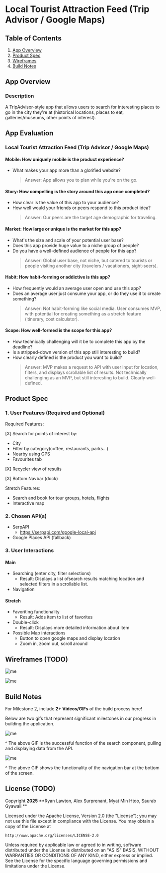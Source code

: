 # Local Tourist Attraction Feed (Trip Advisor / Google Maps)

## Table of Contents

1. [App Overview](#App-Overview)
1. [Product Spec](#Product-Spec)
1. [Wireframes](#Wireframes)
1. [Build Notes](#Build-Notes)

## App Overview

### Description

A TripAdvisor-style app that allows users to search for interesting places to go in the city they're at (historical locations, places to eat, galleries/museums, other points of interest).

## App Evaluation

### Local Tourist Attraction Feed (Trip Advisor / Google Maps)

#### Mobile: How uniquely mobile is the product experience?

- What makes your app more than a glorified website?
  > Answer: App allows you to plan while you're on the go.

#### Story: How compelling is the story around this app once completed?

- How clear is the value of this app to your audience?
- How well would your friends or peers respond to this product idea?
  > Answer: Our peers are the target age demographic for traveling.

#### Market: How large or unique is the market for this app?

- What's the size and scale of your potential user base?
- Does this app provide huge value to a niche group of people?
- Do you have a well-defined audience of people for this app?
  > Answer: Global user base, not niche, but catered to tourists or people visiting another city (travelers / vacationers, sight-seers).

#### Habit: How habit-forming or addictive is this app?

- How frequently would an average user open and use this app?
- Does an average user just consume your app, or do they use it to create something?
  > Answer: Not habit-forming like social media. User consumes MVP, with potential for creating something as a stretch feature (itinerary, cost calculator).

#### Scope: How well-formed is the scope for this app?

- How technically challenging will it be to complete this app by the deadline?
- Is a stripped-down version of this app still interesting to build?
- How clearly defined is the product you want to build?
  > Answer: MVP makes a request to API with user input for location, filters, and displays scrollable list of results. Not technically challenging as an MVP, but still interesting to build. Clearly well-defined.

## Product Spec

### 1. User Features (Required and Optional)

Required Features:

[X] Search for points of interest by:

- City
- Filter by category(coffee, restaurants, parks...)
- Nearby using GPS
- Favourites tab

[X] Recycler view of results

[X] Bottom Navbar (dock)

Stretch Features:

- Search and book for tour groups, hotels, flights
- Interactive map

### 2. Chosen API(s)

- SerpAPI
  - https://serpapi.com/google-local-api
- Google Places API (fallback)

### 3. User Interactions

#### Main

- Searching (enter city, filter selections)
  - Result: Displays a list ofsearch results matching location and selected filters in a scrollable list.
- Navigation

#### Stretch

- Favoriting functionality
  - Result: Adds item to list of favorites
- Double-click
  - Result: Displays more detailed information about item
- Possible Map interactions
  - Button to open google maps and display location
  - Zoom in, zoom out, scroll around

## Wireframes (TODO)

<!-- Add picture of your hand sketched wireframes in this section -->

![me](https://github.com/Code-Path-AND101-group-31/CodePathCapstone/blob/main/images/myat_drawn_wireframe.jpg)

![me](https://github.com/Code-Path-AND101-group-31/CodePathCapstone/blob/main/images/myat_drawn_wireframe2.jpg)

## Build Notes

For Milestone 2, include **2+ Videos/GIFs** of the build process here!

Below are two gifs that represent significant milestones in our progress in building the application.

![me](https://github.com/Code-Path-AND101-group-31/CodePathCapstone/blob/main/images/capstone1.gif)

^ The above GIF is the successful function of the search component, pulling and displaying data from the API.

![me](https://github.com/Code-Path-AND101-group-31/CodePathCapstone/blob/main/images/capstone2.gif)

^ The above GIF shows the functionality of the navigation bar at the bottom of the screen.

## License (TODO)

Copyright **2025** **Ryan Lawton, Alex Surprenant, Myat Min Htoo, Saurab Gyawali **

Licensed under the Apache License, Version 2.0 (the "License");
you may not use this file except in compliance with the License.
You may obtain a copy of the License at

    http://www.apache.org/licenses/LICENSE-2.0

Unless required by applicable law or agreed to in writing, software
distributed under the License is distributed on an "AS IS" BASIS,
WITHOUT WARRANTIES OR CONDITIONS OF ANY KIND, either express or implied.
See the License for the specific language governing permissions and
limitations under the License.
